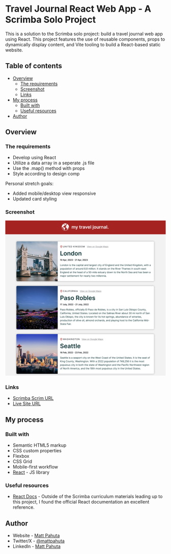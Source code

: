 # Travel Journal React Web App - A Scrimba Solo Project

This is a solution to the Scrimba solo project: build a travel journal web app using React. This project features the use of reusable components, props to dynamically display content, and Vite tooling to build a React-based static website.

## Table of contents

- [Overview](#overview)
  - [The requirements](#the-requirements)
  - [Screenshot](#screenshot)
  - [Links](#links)
- [My process](#my-process)
  - [Built with](#built-with)
  - [Useful resources](#useful-resources)
- [Author](#author)

## Overview

### The requirements

- Develop using React
- Utilize a data array in a seperate .js file
- Use the .map() method with props
- Style according to design comp

Personal stretch goals:

- Added mobile/desktop view responsive
- Updated card styling

### Screenshot

![](./project-ss.jpg)

### Links

- [Scrimba Scrim URL](https://scrimba.com/scrim/co15e4e88a4f891405caaef47)
- [Live Site URL](https://mellow-chebakia-4b314d.netlify.app/)

## My process

### Built with

- Semantic HTML5 markup
- CSS custom properties
- Flexbox
- CSS Grid
- Mobile-first workflow
- [React](https://reactjs.org/) - JS library

### Useful resources

- [React Docs](https://react.dev/learn) - Outside of the Scrimba curriculum materials leading up to this project, I found the official React documentation an excellent reference.

## Author

- Website - [Matt Pahuta](https://www.mattpahuta.com)
- Twitter/X - [@mattpahuta](https://www.twitter.com/MattPahuta)
- LinkedIn - [Matt Pahuta](www.linkedin.com/in/mattpahuta)